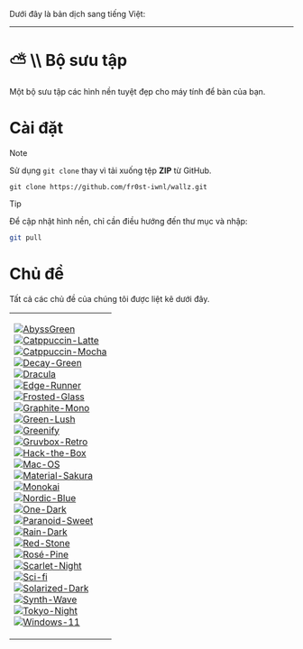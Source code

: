 Dưới đây là bản dịch sang tiếng Việt:

---

# ⛅ \\\ Bộ sưu tập  
Một bộ sưu tập các hình nền tuyệt đẹp cho máy tính để bàn của bạn.

# Cài đặt  
> [!NOTE]  
> Sử dụng `git clone` thay vì tải xuống tệp **ZIP** từ GitHub.  
> ```
> git clone https://github.com/fr0st-iwnl/wallz.git
> ```

> [!TIP]  
> Để cập nhật hình nền, chỉ cần điều hướng đến thư mục và nhập:  
> ```bash  
> git pull  
> ```

# Chủ đề  
Tất cả các chủ đề của chúng tôi được liệt kê dưới đây.

<div align="center">  
  <table><tr><td>  

[![AbyssGreen](https://placehold.co/130x30/373C3F/83B38E?text=AbyssGreen&font=Oswald)](https://github.com/fr0st-iwnl/wallz/tree/main/AbyssGreen)  
[![Catppuccin-Latte](https://placehold.co/130x30/dd7878/eff1f5?text=Catppuccin+Latte&font=Oswald)](https://github.com/fr0st-iwnl/wallz/tree/main/Catppuccin%20Latte)  
[![Catppuccin-Mocha](https://placehold.co/130x30/b4befe/11111b?text=Catppuccin+Mocha&font=Oswald)](https://github.com/fr0st-iwnl/wallz/tree/main/Catppuccin%20Mocha)  
[![Decay-Green](https://placehold.co/130x30/14161E/95D3AF?text=Decay+Green&font=Oswald)](https://github.com/fr0st-iwnl/wallz/tree/main/Decay%20Green)  
[![Dracula](https://placehold.co/130x30/2B2E3B/607988?text=Dracula&font=Oswald)](https://github.com/fr0st-iwnl/wallz/tree/main/Dracula)  
[![Edge-Runner](https://placehold.co/130x30/fada16/000000?text=Edge+Runner&font=Oswald)](https://github.com/fr0st-iwnl/wallz/tree/main/Edge%20Runner)  
[![Frosted-Glass](https://placehold.co/130x30/7ed6ff/1e4c84?text=Frosted+Glass&font=Oswald)](https://github.com/fr0st-iwnl/wallz/tree/main/Frosted%20Glass)  
[![Graphite-Mono](https://placehold.co/130x30/222222/D9D9D9?text=Graphite+Mono&font=Oswald)](https://github.com/fr0st-iwnl/wallz/tree/main/Graphite%20Mono)  
[![Green-Lush](https://placehold.co/130x30/89E574/153550?text=Green+Lush&font=Oswald)](https://github.com/fr0st-iwnl/wallz/tree/main/Green%20Lush)  
[![Greenify](https://placehold.co/130x30/0e120f/295233?text=Greenify&font=Oswald)](https://github.com/fr0st-iwnl/wallz/tree/main/Greenify)  
[![Gruvbox-Retro](https://placehold.co/130x30/353842/ADAE89?text=Gruvbox+Retro&font=Oswald)](https://github.com/fr0st-iwnl/wallz/tree/main/Gruvbox%20Retro)  
[![Hack-the-Box](https://placehold.co/130x30/061234/50AA09?text=Hack+the+Box&font=Oswald)](https://github.com/fr0st-iwnl/wallz/tree/main/Hack%20the%20Box)  
[![Mac-OS](https://placehold.co/130x30/857990/B9D7EA?text=Mac+OS&font=Oswald)](https://github.com/fr0st-iwnl/wallz/tree/main/Mac%20OS)  
[![Material-Sakura](https://placehold.co/130x30/f2e9e1/b4637a?text=Material+Sakura&font=Oswald)](https://github.com/fr0st-iwnl/wallz/tree/main/Material%20Sakura)  
[![Monokai](https://placehold.co/130x30/2d2a2e/f92672?text=Monokai&font=Oswald)](https://github.com/fr0st-iwnl/wallz/tree/main/Monokai)  
[![Nordic-Blue](https://placehold.co/130x30/7B98B8/CAD7E1?text=Nordic+Blue&font=Oswald)](https://github.com/fr0st-iwnl/wallz/tree/main/Nordic%20Blue)  
[![One-Dark](https://placehold.co/130x30/1E212B/5B6B76?text=One+Dark&font=Oswald)](https://github.com/fr0st-iwnl/wallz/tree/main/One%20Dark)  
[![Paranoid-Sweet](https://placehold.co/130x30/821595/51ABAB?text=Paranoid+Sweet&font=Oswald)](https://github.com/fr0st-iwnl/wallz/tree/main/Paranoid%20Sweet)  
[![Rain-Dark](https://placehold.co/130x30/1E2233/822195?text=Rain+Dark&font=Oswald)](https://github.com/fr0st-iwnl/wallz/tree/main/Rain%20Dark)  
[![Red-Stone](https://placehold.co/130x30/e56d61/2d1c1c?text=Red+Stone&font=Oswald)](https://github.com/fr0st-iwnl/wallz/tree/main/Red%20Stone)  
[![Rosé-Pine](https://placehold.co/130x30/c4a7e7/191724?text=Rosé+Pine&font=Oswald)](https://github.com/fr0st-iwnl/wallz/tree/main/Rosé%20Pine)  
[![Scarlet-Night](https://placehold.co/130x30/FF0000/0A0A0A?text=Scarlet+Night&font=Oswald)](https://github.com/fr0st-iwnl/wallz/tree/main/Scarlet%20Night)  
[![Sci-fi](https://placehold.co/130x30/0D55B2/249CB6?text=Sci+fi&font=Oswald)](https://github.com/fr0st-iwnl/wallz/tree/main/Sci-fi)  
[![Solarized-Dark](https://placehold.co/130x30/044655/259E9C?text=Solarized+Dark&font=Oswald)](https://github.com/fr0st-iwnl/wallz/tree/main/Solarized%20Dark)  
[![Synth-Wave](https://placehold.co/130x30/495495/ff7edb?text=Synth+Wave&font=Oswald)](https://github.com/fr0st-iwnl/wallz/tree/main/Synth%20Wave)  
[![Tokyo-Night](https://placehold.co/130x30/7aa2f7/24283b?text=Tokyo+Night&font=Oswald)](https://github.com/fr0st-iwnl/wallz/tree/main/Tokyo%20Night)  
[![Windows-11](https://placehold.co/130x30/277AE6/D2DCFD?text=Windows+11&font=Oswald)](https://github.com/fr0st-iwnl/wallz/tree/main/Windows%2011)  

  </td></tr></table>  
</div>  
